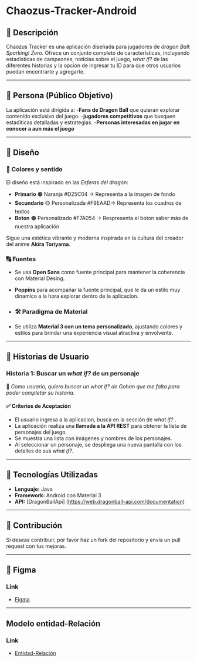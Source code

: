 # Chaozus-Tracker-Android
## 📌 Descripción
Chaozus Tracker es una aplicación diseñada para jugadores de *dragon Ball: Sparking! Zero.* Ofrece un conjunto completo de características, incluyendo estadísticas de campeones, noticias sobre el juego, *what if?* de las diferentes historias y la opción de ingresar tu ID para que otros usuarios puedan encontrarte y agregarte.

---

## 🎯 Persona (Público Objetivo)
La aplicación está dirigida a:
-**Fans de Dragon Ball** que quieran explorar contenido exclusivo del juego. 
-**jugadores competitivos** que busquen estadìticas detalladas y estrategias.
-**Personas interesadas en jugar en conocer a aun más el juego** 

---

## 🎨 Diseño

### **🎨 Colores y sentido**
El diseño está inspirado en las *Esferas del dragón*:
- **Primario** 🟠 Naranja #D25C04 -> Representa a la imagen de fondo
- **Secundario** 🟡 Personalizada #F9EAAD-> Representa los cuadros de textos
- **Boton** 🟠 Personalizado #F7A054 -> Respresenta el boton saber más de nuestra aplicación

Sigue una estètica vibrante y moderna inspirada en la cultura del creador del anime **Akira Toriyama.**

### **🔠 Fuentes**

- Se usa **Open Sans** como fuente principal para mantener la coherencia con Material Desing.
- **Poppins** para acompañar la fuente principal, que le da un estilo muy dinamico a la hora explorar dentro de la aplicacíon.

- ### **🛠 Paradigma de Material**
- Se utiliza **Material 3 con un tema personalizado**, ajustando colores y estilos para brindar una experiencia visual atractiva y envolvente.

---

## 📖 Historias de Usuario

### **Historia 1: Buscar un *what if?* de un personaje**
📌 *Como usuario, quiero buscar un what if? de Gohan que me falta para poder completar su historia.*

#### **✅ Criterios de Aceptación**
- El usuario ingresa a la aplicacion, busca en la sección de *what if?* .
- La aplicación realiza una **llamada a la API REST** para obtener la lista de personajes del juego.
- Se muestra una lista con imágenes y nombres de los personajes.
- Al seleccionar un personaje, se despliega una nueva pantalla con los detalles de sus *what if?.*

---

## 🚀 Tecnologías Utilizadas
- **Lenguaje:** Java
- **Framework:** Android con Material 3
- **API:** [DragonBallApi] (https://web.dragonball-api.com/documentation)

---

## 📌 Contribución

Si deseas contribuir, por favor haz un fork del repositorio y envía un pull request con tus mejoras.

---

## 🔗 Figma 

### Link 
- [Figma](https://www.figma.com/design/WJo7hO86fOmL7fkUR28laN/Proyecto-DB?node-id=0-1&p=f&t=Nyt7jUjtKodTR6yp-0)

---

##   Modelo entidad-Relación

### Link
- [Entidad-Relación]()
